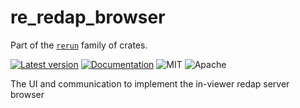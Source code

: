 # re_redap_browser

Part of the [`rerun`](https://github.com/rerun-io/rerun) family of crates.

[![Latest version](https://img.shields.io/crates/v/re_redap_browser.svg)](https://crates.io/crates/re_redap_browser?speculative-link)
[![Documentation](https://docs.rs/re_redap_browser/badge.svg)](https://docs.rs/re_redap_browser?speculative-link)
![MIT](https://img.shields.io/badge/license-MIT-blue.svg)
![Apache](https://img.shields.io/badge/license-Apache-blue.svg)

The UI and communication to implement the in-viewer redap server browser
